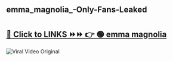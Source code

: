 
 ## emma_magnolia_-Only-Fans-Leaked

# <h2><a href="https://clipsfans.com/emma_magnolia_&ref=git">🔗 Click to LINKS ⏩⏩ 👉 🟢 emma magnolia  </a></h2>

<a href="https://clipsfans.com/emma_magnolia_&ref=git" rel="nofollow" data-target="animated-image.originalLink"><img src="https://i.ibb.co.com/xMMVF88/686577567.gif" alt="Viral Video Original" style="max-width: 100%; display: inline-block;" data-target="animated-image.originalImage"></a>
